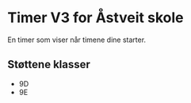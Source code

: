 # Timer V3 for Åstveit skole

En timer som viser når timene dine starter.

## Støttene klasser

- 9D
- 9E
